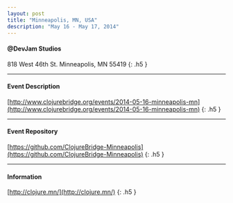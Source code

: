 ```yaml
---
layout: post
title: "Minneapolis, MN, USA"
description: "May 16 - May 17, 2014"
---
```


#### @DevJam Studios

818 West 46th St. Minneapolis, MN 55419
{: .h5 }

---

#### Event Description

[http://www.clojurebridge.org/events/2014-05-16-minneapolis-mn](http://www.clojurebridge.org/events/2014-05-16-minneapolis-mn)
{: .h5 }

---

#### Event Repository

[https://github.com/ClojureBridge-Minneapolis](https://github.com/ClojureBridge-Minneapolis)
{: .h5 }

---

#### Information

[http://clojure.mn/](http://clojure.mn/)
{: .h5 }